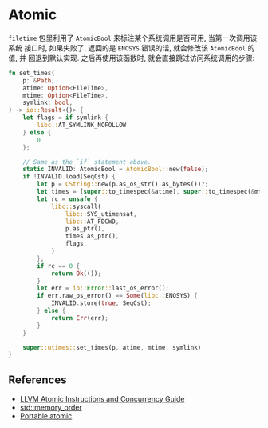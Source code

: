 # Atomic

`filetime` 包里利用了 `AtomicBool` 来标注某个系统调用是否可用, 当第一次调用该系统
接口时, 如果失败了, 返回的是 `ENOSYS` 错误的话, 就会修改该 `AtomicBool` 的值, 并
回退到默认实现. 之后再使用该函数时, 就会直接跳过访问系统调用的步骤:

```rust
fn set_times(
    p: &Path,
    atime: Option<FileTime>,
    mtime: Option<FileTime>,
    symlink: bool,
) -> io::Result<()> {
    let flags = if symlink {
        libc::AT_SYMLINK_NOFOLLOW
    } else {
        0
    };

    // Same as the `if` statement above.
    static INVALID: AtomicBool = AtomicBool::new(false);
    if !INVALID.load(SeqCst) {
        let p = CString::new(p.as_os_str().as_bytes())?;
        let times = [super::to_timespec(&atime), super::to_timespec(&mtime)];
        let rc = unsafe {
            libc::syscall(
                libc::SYS_utimensat,
                libc::AT_FDCWD,
                p.as_ptr(),
                times.as_ptr(),
                flags,
            )
        };
        if rc == 0 {
            return Ok(());
        }
        let err = io::Error::last_os_error();
        if err.raw_os_error() == Some(libc::ENOSYS) {
            INVALID.store(true, SeqCst);
        } else {
            return Err(err);
        }
    }

    super::utimes::set_times(p, atime, mtime, symlink)
}
```

## References

- [LLVM Atomic Instructions and Concurrency Guide](https://llvm.org/docs/Atomics.html)
- [std::memory_order](https://en.cppreference.com/w/cpp/atomic/memory_order)
- [Portable atomic](https://github.com/taiki-e/portable-atomic)